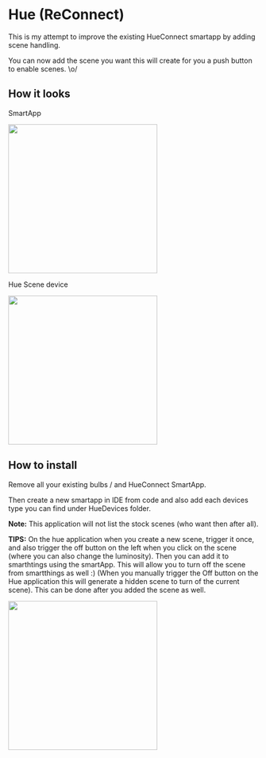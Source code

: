 # Hue (ReConnect)

This is my attempt to improve the existing HueConnect smartapp by adding scene handling.

You can now add the scene you want this will create for you a push button to enable scenes. \o/

## How it looks

SmartApp

<img src="https://dl.dropboxusercontent.com/u/2663552/Github/Smartthings/HueConnect/IMG_0774.jpg" width="300px">

Hue Scene device

<img src="https://dl.dropboxusercontent.com/u/2663552/Github/Smartthings/HueConnect/IMG_0933.jpg" width="300px">


## How to install

Remove all your existing bulbs / and HueConnect SmartApp.

Then create a new smartapp in IDE from code and also add each devices type you can find under HueDevices folder.

**Note:**
This application will not list the stock scenes (who want then after all).

**TIPS:**
On the hue application when you create a new scene, trigger it once, and also trigger the off button on the left when you click on the scene (where you can also change the luminosity). Then you can add it to smarthtings using the smartApp. This will allow you to turn off the scene from smartthings as well :) (When you manually trigger the Off button on the Hue application this will generate a hidden scene to turn of the current scene). This can be done after you added the scene as well.

<img src="https://dl.dropboxusercontent.com/u/2663552/Github/Smartthings/HueConnect/IMG_0932.jpg" width="300px">